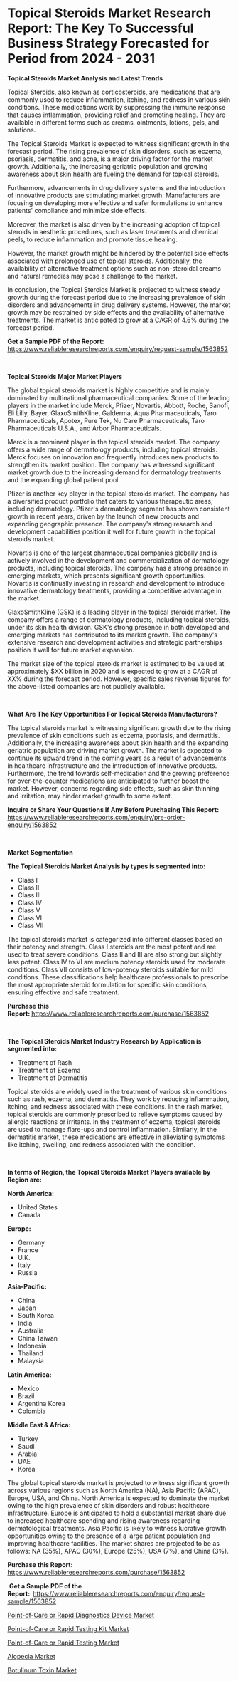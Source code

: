 <p><h1>Topical Steroids Market Research Report: The Key To Successful Business Strategy Forecasted for Period from 2024 - 2031</h1></p><p><strong>Topical Steroids Market Analysis and Latest Trends</strong></p>
<p><p>Topical Steroids, also known as corticosteroids, are medications that are commonly used to reduce inflammation, itching, and redness in various skin conditions. These medications work by suppressing the immune response that causes inflammation, providing relief and promoting healing. They are available in different forms such as creams, ointments, lotions, gels, and solutions.</p><p>The Topical Steroids Market is expected to witness significant growth in the forecast period. The rising prevalence of skin disorders, such as eczema, psoriasis, dermatitis, and acne, is a major driving factor for the market growth. Additionally, the increasing geriatric population and growing awareness about skin health are fueling the demand for topical steroids.</p><p>Furthermore, advancements in drug delivery systems and the introduction of innovative products are stimulating market growth. Manufacturers are focusing on developing more effective and safer formulations to enhance patients' compliance and minimize side effects.</p><p>Moreover, the market is also driven by the increasing adoption of topical steroids in aesthetic procedures, such as laser treatments and chemical peels, to reduce inflammation and promote tissue healing.</p><p>However, the market growth might be hindered by the potential side effects associated with prolonged use of topical steroids. Additionally, the availability of alternative treatment options such as non-steroidal creams and natural remedies may pose a challenge to the market.</p><p>In conclusion, the Topical Steroids Market is projected to witness steady growth during the forecast period due to the increasing prevalence of skin disorders and advancements in drug delivery systems. However, the market growth may be restrained by side effects and the availability of alternative treatments. The market is anticipated to grow at a CAGR of 4.6% during the forecast period.</p></p>
<p><strong>Get a Sample PDF of the Report:&nbsp;</strong> <a href="https://www.reliableresearchreports.com/enquiry/request-sample/1563852">https://www.reliableresearchreports.com/enquiry/request-sample/1563852</a></p>
<p>&nbsp;</p>
<p><strong>Topical Steroids Major Market Players</strong></p>
<p><p>The global topical steroids market is highly competitive and is mainly dominated by multinational pharmaceutical companies. Some of the leading players in the market include Merck, Pfizer, Novartis, Abbott, Roche, Sanofi, Eli Lilly, Bayer, GlaxoSmithKline, Galderma, Aqua Pharmaceuticals, Taro Pharmaceuticals, Apotex, Pure Tek, Nu Care Pharmaceuticals, Taro Pharmaceuticals U.S.A., and Arbor Pharmaceuticals.</p><p>Merck is a prominent player in the topical steroids market. The company offers a wide range of dermatology products, including topical steroids. Merck focuses on innovation and frequently introduces new products to strengthen its market position. The company has witnessed significant market growth due to the increasing demand for dermatology treatments and the expanding global patient pool.</p><p>Pfizer is another key player in the topical steroids market. The company has a diversified product portfolio that caters to various therapeutic areas, including dermatology. Pfizer's dermatology segment has shown consistent growth in recent years, driven by the launch of new products and expanding geographic presence. The company's strong research and development capabilities position it well for future growth in the topical steroids market.</p><p>Novartis is one of the largest pharmaceutical companies globally and is actively involved in the development and commercialization of dermatology products, including topical steroids. The company has a strong presence in emerging markets, which presents significant growth opportunities. Novartis is continually investing in research and development to introduce innovative dermatology treatments, providing a competitive advantage in the market.</p><p>GlaxoSmithKline (GSK) is a leading player in the topical steroids market. The company offers a range of dermatology products, including topical steroids, under its skin health division. GSK's strong presence in both developed and emerging markets has contributed to its market growth. The company's extensive research and development activities and strategic partnerships position it well for future market expansion.</p><p>The market size of the topical steroids market is estimated to be valued at approximately $XX billion in 2020 and is expected to grow at a CAGR of XX% during the forecast period. However, specific sales revenue figures for the above-listed companies are not publicly available.</p></p>
<p>&nbsp;</p>
<p><strong>What Are The Key Opportunities For Topical Steroids Manufacturers?</strong></p>
<p><p>The topical steroids market is witnessing significant growth due to the rising prevalence of skin conditions such as eczema, psoriasis, and dermatitis. Additionally, the increasing awareness about skin health and the expanding geriatric population are driving market growth. The market is expected to continue its upward trend in the coming years as a result of advancements in healthcare infrastructure and the introduction of innovative products. Furthermore, the trend towards self-medication and the growing preference for over-the-counter medications are anticipated to further boost the market. However, concerns regarding side effects, such as skin thinning and irritation, may hinder market growth to some extent.</p></p>
<p><strong>Inquire or Share Your Questions If Any Before Purchasing This Report:</strong> <a href="https://www.reliableresearchreports.com/enquiry/pre-order-enquiry/1563852">https://www.reliableresearchreports.com/enquiry/pre-order-enquiry/1563852</a></p>
<p>&nbsp;</p>
<p><strong>Market Segmentation</strong></p>
<p><strong>The Topical Steroids Market Analysis by types is segmented into:</strong></p>
<p><ul><li>Class I</li><li>Class II</li><li>Class III</li><li>Class IV</li><li>Class V</li><li>Class VI</li><li>Class VII</li></ul></p>
<p><p>The topical steroids market is categorized into different classes based on their potency and strength. Class I steroids are the most potent and are used to treat severe conditions. Class II and III are also strong but slightly less potent. Class IV to VI are medium potency steroids used for moderate conditions. Class VII consists of low-potency steroids suitable for mild conditions. These classifications help healthcare professionals to prescribe the most appropriate steroid formulation for specific skin conditions, ensuring effective and safe treatment.</p></p>
<p><strong>Purchase this Report:&nbsp;</strong><a href="https://www.reliableresearchreports.com/purchase/1563852">https://www.reliableresearchreports.com/purchase/1563852</a></p>
<p>&nbsp;</p>
<p><strong>The Topical Steroids Market Industry Research by Application is segmented into:</strong></p>
<p><ul><li>Treatment of Rash</li><li>Treatment of Eczema</li><li>Treatment of Dermatitis</li></ul></p>
<p><p>Topical steroids are widely used in the treatment of various skin conditions such as rash, eczema, and dermatitis. They work by reducing inflammation, itching, and redness associated with these conditions. In the rash market, topical steroids are commonly prescribed to relieve symptoms caused by allergic reactions or irritants. In the treatment of eczema, topical steroids are used to manage flare-ups and control inflammation. Similarly, in the dermatitis market, these medications are effective in alleviating symptoms like itching, swelling, and redness associated with the condition.</p></p>
<p>&nbsp;</p>
<p><strong>In terms of Region, the Topical Steroids Market Players available by Region are:</strong></p>
<p>
    <p> <strong> North America: </strong>
        <ul>
            <li>United States</li>
            <li>Canada</li>
        </ul>
        </p> 
    <p> <strong> Europe: </strong>
        <ul>
            <li>Germany</li>
            <li>France</li>
            <li>U.K.</li>
            <li>Italy</li>
            <li>Russia</li>
        </ul>
        </p> 
    <p> <strong> Asia-Pacific: </strong>
        <ul>
            <li>China</li>
            <li>Japan</li>
            <li>South Korea</li>
            <li>India</li>
            <li>Australia</li>
            <li>China Taiwan</li>
            <li>Indonesia</li>
            <li>Thailand</li>
            <li>Malaysia</li>
        </ul>
        </p> 
    <p> <strong> Latin America: </strong>
        <ul>
            <li>Mexico</li>
            <li>Brazil</li>
            <li>Argentina Korea</li>
            <li>Colombia</li>
        </ul>
        </p> 
    <p> <strong> Middle East & Africa: </strong>
        <ul>
            <li>Turkey</li>
            <li>Saudi</li>
            <li>Arabia</li>
            <li>UAE</li>
            <li>Korea</li>
        </ul>
    </p>
    </p>
<p><p>The global topical steroids market is projected to witness significant growth across various regions such as North America (NA), Asia Pacific (APAC), Europe, USA, and China. North America is expected to dominate the market owing to the high prevalence of skin disorders and robust healthcare infrastructure. Europe is anticipated to hold a substantial market share due to increased healthcare spending and rising awareness regarding dermatological treatments. Asia Pacific is likely to witness lucrative growth opportunities owing to the presence of a large patient population and improving healthcare facilities. The market shares are projected to be as follows: NA (35%), APAC (30%), Europe (25%), USA (7%), and China (3%).</p></p>
<p><strong>Purchase this Report: </strong><a href="https://www.reliableresearchreports.com/purchase/1563852">https://www.reliableresearchreports.com/purchase/1563852</a></p>
<p>&nbsp;<strong>Get a Sample PDF of the Report:&nbsp;&nbsp;</strong><a href="https://www.reliableresearchreports.com/enquiry/request-sample/1563852">https://www.reliableresearchreports.com/enquiry/request-sample/1563852</a></p>
<p><strong></strong></p>
<p><p><a href="https://medium.com/@malcomw102036/point-of-care-or-rapid-diagnostics-device-market-insight-market-trends-growth-forecasted-from-ec6c4c50fa40">Point-of-Care or Rapid Diagnostics Device Market</a></p><p><a href="https://medium.com/@malcomw102036/point-of-care-or-rapid-testing-kit-market-trends-forecast-and-competitive-analysis-to-2031-4977b51d9053">Point-of-Care or Rapid Testing Kit Market</a></p><p><a href="https://medium.com/@malcomw102036/point-of-care-or-rapid-testing-market-the-key-to-successful-business-strategy-forecast-till-2031-ceff15b0b21f">Point-of-Care or Rapid Testing Market</a></p><p><a href="https://github.com/kipkeeva/Market-Research-Report-List-2/blob/main/alopecia-market.md">Alopecia Market</a></p><p><a href="https://github.com/provorikovar/Market-Research-Report-List-2/blob/main/botulinum-toxin-market.md">Botulinum Toxin Market</a></p></p>